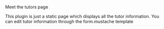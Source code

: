 Meet the tutors page

This plugin is just a static page which displays all the tutor information. You can edit tutor information through the form.mustache template

